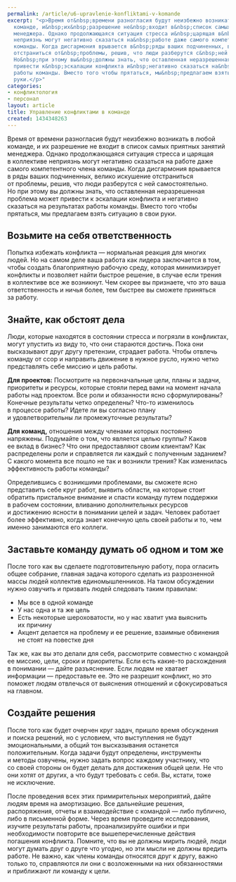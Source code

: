 ```yaml
---
permalink: /article/u6-upravlenie-konfliktami-v-komande
excerpt: "<p>Время от&nbsp;времени разногласия будут неизбежно возникать в&nbsp;любой
  команде, и&nbsp;их&nbsp;разрешение не&nbsp;входит в&nbsp;список самых приятных занятий
  менеджера. Однако продолжающаяся ситуация стресса и&nbsp;царящая в&nbsp;коллективе
  неприязнь могут негативно сказаться на&nbsp;работе даже самого компетентного члена
  команды. Когда дисгармония врывается в&nbsp;ряды ваших подчиненных, велико искушение
  отстраниться от&nbsp;проблемы, решив, что люди разберутся с&nbsp;ней самостоятельно.
  Но&nbsp;при этому вы&nbsp;должны знать, что оставленная неразрешенная проблема может
  привести к&nbsp;эскалации конфликта и&nbsp;негативно сказаться на&nbsp;результатах
  работы команды. Вместо того чтобы прятаться, мы&nbsp;предлагаем взять ситуацию в&nbsp;свои
  руки.</p>"
categories:
- конфликтология
- персонал
layout: article
title: Управление конфликтами в команде
created: 1434348263
---
```

<p>Время от&nbsp;времени разногласия будут неизбежно возникать в&nbsp;любой команде, и&nbsp;их&nbsp;разрешение не&nbsp;входит в&nbsp;список самых приятных занятий менеджера. Однако продолжающаяся ситуация стресса и&nbsp;царящая в&nbsp;коллективе неприязнь могут негативно сказаться на&nbsp;работе даже самого компетентного члена команды. Когда дисгармония врывается в&nbsp;ряды ваших подчиненных, велико искушение отстраниться от&nbsp;проблемы, решив, что люди разберутся с&nbsp;ней самостоятельно. Но&nbsp;при этому вы&nbsp;должны знать, что оставленная неразрешенная проблема может привести к&nbsp;эскалации конфликта и&nbsp;негативно сказаться на&nbsp;результатах работы команды. Вместо того чтобы прятаться, мы&nbsp;предлагаем взять ситуацию в&nbsp;свои руки.</p>
<h2>Возьмите на&nbsp;себя ответственность</h2>
<p>Попытка избежать конфликта&nbsp;— нормальная реакция для многих людей. Но&nbsp;на&nbsp;самом деле ваша работа как лидера заключается в&nbsp;том, чтобы создать благоприятную рабочую среду, которая минимизирует конфликты и&nbsp;позволяет найти быстрое решение, в&nbsp;случае если трения в&nbsp;коллективе все&nbsp;же возникнут. Чем скорее вы&nbsp;признаете, что это ваша ответственность и&nbsp;ничья более, тем быстрее вы&nbsp;сможете приняться за&nbsp;работу.</p>
<h2>Знайте, как обстоят дела</h2>
<p>Люди, которые находятся в&nbsp;состоянии стресса и&nbsp;погрязли в&nbsp;конфликтах, могут упустить из&nbsp;виду&nbsp;то, что они стараются достичь. Пока они высказывают друг другу претензии, страдает работа. Чтобы отвлечь команду от&nbsp;ссор и&nbsp;направить движение в&nbsp;нужное русло, нужно четко представлять себе миссию и&nbsp;цель работы. </p>
<p><strong>Для проектов:</strong> Посмотрите на&nbsp;первоначальные цели, планы и&nbsp;задачи, приоритеты и&nbsp;ресурсы, которые стояли перед вами на&nbsp;момент начала работы над проектом. Все роли и&nbsp;обязанности ясно сформулированы? Конечные результаты четко определены? Что-то изменилось в&nbsp;процессе работы? Идете&nbsp;ли вы&nbsp;согласно плану и&nbsp;удовлетворительны&nbsp;ли промежуточные результаты?</p>
<p><strong>Для команд,</strong> отношения между членами которых постоянно напряжены. Подумайте о&nbsp;том, что является целью группы? Каков ее&nbsp;вклад в&nbsp;бизнес? Что они предоставляют своим клиентам? Как распределены роли и&nbsp;справляется&nbsp;ли каждый с&nbsp;полученным заданием? С&nbsp;какого момента все пошло не&nbsp;так и&nbsp;возникли трения? Как изменилась эффективность работы команды?</p>
<p>Определившись с&nbsp;возникшими проблемами, вы&nbsp;сможете ясно представить себе круг работ, выявить области, на&nbsp;которые стоит обратить пристальное внимание и&nbsp;спасти команду путем поддержки в&nbsp;рабочем состоянии, вливанию дополнительных ресурсов и&nbsp;достижению ясности в&nbsp;понимании целей и&nbsp;задач. Человек работает более эффективно, когда знает конечную цель своей работы и&nbsp;то, чем именно занимаются его коллеги. </p>
<h2>Заставьте команду думать об&nbsp;одном и&nbsp;том&nbsp;же</h2>
<p>После того как вы&nbsp;сделаете подготовительную работу, пора огласить общее собрание, главная задача которого сделать из&nbsp;разрозненной массы людей коллектив единомышленников. На&nbsp;таком обсуждении нужно озвучить и&nbsp;призвать людей следовать таким правилам:</p>
<p>
	<ul>
		<li><span>Мы</span>&nbsp;<span>все в</span>&nbsp;<span>одной команде</span></li>
		<li><span>У</span>&nbsp;<span>нас одна и</span>&nbsp;<span>та</span>&nbsp;<span>же цель</span></li>
		<li><span>Есть некоторые шероховатости, но</span>&nbsp;<span>у</span>&nbsp;<span>нас хватит ума выяснить их</span>&nbsp;<span>причину</span></li>
		<li><span>Акцент делается на</span>&nbsp;<span>проблему и</span>&nbsp;<span>ее</span>&nbsp;<span>решение, взаимные обвинения не</span>&nbsp;<span>стоят на</span>&nbsp;<span>повестке дня</span></li>
	</ul>
</p>
<p>Так&nbsp;же, как вы&nbsp;это делали для себя, рассмотрите совместно с&nbsp;командой ее&nbsp;миссию, цели, сроки и&nbsp;приоритеты. Если есть какие-то расхождения в&nbsp;понимании&nbsp;— дайте разъяснение. Если людям не&nbsp;хватает информации&nbsp;— предоставьте&nbsp;ее. Это не&nbsp;разрешит конфликт, но&nbsp;это поможет людям отвлечься от&nbsp;выяснения отношений и&nbsp;сфокусироваться на&nbsp;главном.</p>
<h2>Создайте решения</h2>
<p>После того как будет очерчен круг задач, пришло время обсуждения и&nbsp;поиска решений, но&nbsp;с&nbsp;условием, что выступления не&nbsp;будут эмоциональными, а&nbsp;общий тон высказывания останется положительным. Когда задачи будут определены, инструменты и&nbsp;методы озвучены, нужно задать вопрос каждому участнику, что со&nbsp;своей стороны он&nbsp;будет делать для достижения общей цели. Не&nbsp;что они хотят от&nbsp;других, а&nbsp;что будут требовать с&nbsp;себя. Вы, кстати, тоже не&nbsp;исключение.</p>
<p>После проведения всех этих примирительных мероприятий, дайте людям время на&nbsp;амортизацию. Все дальнейшие решения, распоряжения, отчеты и&nbsp;взаимодействие с&nbsp;командой&nbsp;— либо публично, либо в&nbsp;письменной форме. Через время проведите исследования, изучите результаты работы, проанализируйте ошибки и&nbsp;при необходимости повторите все вышеперечисленные действия погашения конфликта. Помните, что вы&nbsp;не&nbsp;должны мирить людей, люди могут думать друг о&nbsp;друге что угодно, но&nbsp;эти мысли не&nbsp;должны вредить работе. Не&nbsp;важно, как члены команды относятся друг к&nbsp;другу, важно только&nbsp;то, справляются&nbsp;ли они с&nbsp;возложенными на&nbsp;них обязанностями и&nbsp;приближают&nbsp;ли команду к&nbsp;цели. </p>
